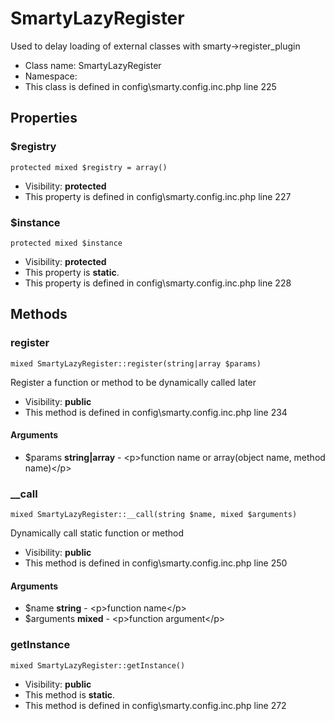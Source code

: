 SmartyLazyRegister
===============

Used to delay loading of external classes with smarty-&gt;register_plugin




* Class name: SmartyLazyRegister
* Namespace: 
* This class is defined in config\smarty.config.inc.php line 225





Properties
----------


### $registry

    protected mixed $registry = array()





* Visibility: **protected**
* This property is defined in config\smarty.config.inc.php line 227


### $instance

    protected mixed $instance





* Visibility: **protected**
* This property is **static**.
* This property is defined in config\smarty.config.inc.php line 228


Methods
-------


### register

    mixed SmartyLazyRegister::register(string|array $params)

Register a function or method to be dynamically called later



* Visibility: **public**
* This method is defined in config\smarty.config.inc.php line 234


#### Arguments
* $params **string|array** - &lt;p&gt;function name or array(object name, method name)&lt;/p&gt;



### __call

    mixed SmartyLazyRegister::__call(string $name, mixed $arguments)

Dynamically call static function or method



* Visibility: **public**
* This method is defined in config\smarty.config.inc.php line 250


#### Arguments
* $name **string** - &lt;p&gt;function name&lt;/p&gt;
* $arguments **mixed** - &lt;p&gt;function argument&lt;/p&gt;



### getInstance

    mixed SmartyLazyRegister::getInstance()





* Visibility: **public**
* This method is **static**.
* This method is defined in config\smarty.config.inc.php line 272



